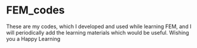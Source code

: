 # FEM_codes
These are my codes, which I developed and used while learning FEM, and I will periodically add the learning materials which would be useful. Wishing you a Happy Learning
